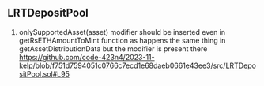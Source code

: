 ## LRTDepositPool
1) onlySupportedAsset(asset) modifier should be inserted even in getRsETHAmountToMint function as happens the same thing in getAssetDistributionData but the modifier is present there
https://github.com/code-423n4/2023-11-kelp/blob/f751d7594051c0766c7ecd1e68daeb0661e43ee3/src/LRTDepositPool.sol#L95